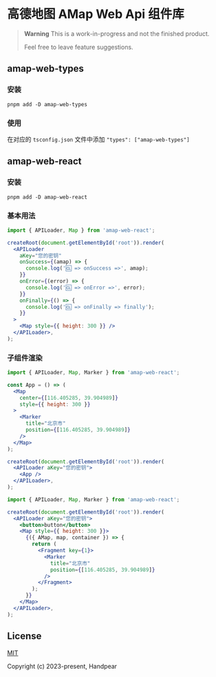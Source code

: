 # 高德地图 AMap Web Api 组件库

> **Warning**
> This is a work-in-progress and not the finished product.
>
> Feel free to leave feature suggestions.

## amap-web-types

### 安装

```shell
pnpm add -D amap-web-types
```

### 使用

在对应的 `tsconfig.json` 文件中添加 `"types": ["amap-web-types"]`

## amap-web-react

### 安装

```shell
pnpm add -D amap-web-react
```

### 基本用法

```jsx
import { APILoader, Map } from 'amap-web-react';

createRoot(document.getElementById('root')).render(
  <APILoader
    aKey="您的密钥"
    onSuccess={(amap) => {
      console.log('🆑 => onSuccess =>', amap);
    }}
    onError={(error) => {
      console.log('🆑 => onError =>', error);
    }}
    onFinally={() => {
      console.log('🆑 => onFinally => finally');
    }}
  >
    <Map style={{ height: 300 }} />
  </APILoader>,
);
```

### 子组件渲染

```jsx
import { APILoader, Map, Marker } from 'amap-web-react';

const App = () => (
  <Map
    center={[116.405285, 39.904989]}
    style={{ height: 300 }}
  >
    <Marker
      title="北京市"
      position={[116.405285, 39.904989]}
    />
  </Map>
);

createRoot(document.getElementById('root')).render(
  <APILoader aKey="您的密钥">
    <App />
  </APILoader>,
);
```

```jsx
import { APILoader, Map, Marker } from 'amap-web-react';

createRoot(document.getElementById('root')).render(
  <APILoader aKey="您的密钥">
    <button>button</button>
    <Map style={{ height: 300 }}>
      {({ AMap, map, container }) => {
        return (
          <Fragment key={1}>
            <Marker
              title="北京市"
              position={[116.405285, 39.904989]}
            />
          </Fragment>
        );
      }}
    </Map>
  </APILoader>,
);
```

## License

[MIT](https://github.com/Handpear/amap-web-api/blob/main/LICENSE)

Copyright (c) 2023-present, Handpear
